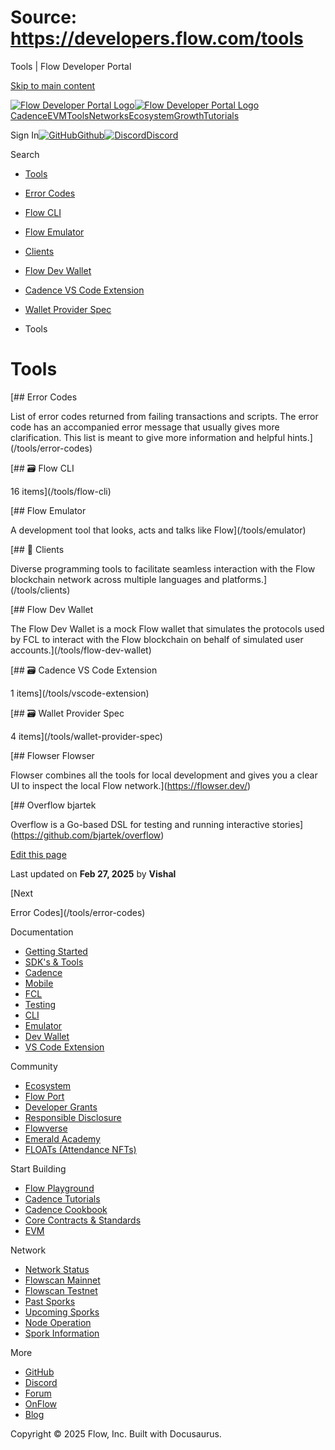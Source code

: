 # Source: https://developers.flow.com/tools

Tools | Flow Developer Portal



[Skip to main content](#__docusaurus_skipToContent_fallback)

[![Flow Developer Portal Logo](/img/flow-docs-logo-dark.png)![Flow Developer Portal Logo](/img/flow-docs-logo-light.png)](/)[Cadence](/build/flow)[EVM](/evm/about)[Tools](/tools/flow-cli)[Networks](/networks/flow-networks)[Ecosystem](/ecosystem)[Growth](/growth)[Tutorials](/tutorials)

Sign In[![GitHub]()Github](https://github.com/onflow)[![Discord]()Discord](https://discord.gg/flow)

Search

* [Tools](/tools)
* [Error Codes](/tools/error-codes)
* [Flow CLI](/tools/flow-cli)
* [Flow Emulator](/tools/emulator)
* [Clients](/tools/clients)
* [Flow Dev Wallet](/tools/flow-dev-wallet)
* [Cadence VS Code Extension](/tools/vscode-extension)
* [Wallet Provider Spec](/tools/wallet-provider-spec)

* Tools

# Tools

[## Error Codes

List of error codes returned from failing transactions and scripts. The error code has an accompanied error message that usually gives more clarification. This list is meant to give more information and helpful hints.](/tools/error-codes)

[## 🗃️ Flow CLI

16 items](/tools/flow-cli)

[## Flow Emulator

A development tool that looks, acts and talks like Flow](/tools/emulator)

[## 💼 Clients

Diverse programming tools to facilitate seamless interaction with the Flow blockchain network across multiple languages and platforms.](/tools/clients)

[## Flow Dev Wallet

The Flow Dev Wallet is a mock Flow wallet that simulates the protocols used by FCL to interact with the Flow blockchain on behalf of simulated user accounts.](/tools/flow-dev-wallet)

[## 🗃️ Cadence VS Code Extension

1 items](/tools/vscode-extension)

[## 🗃️ Wallet Provider Spec

4 items](/tools/wallet-provider-spec)

[## Flowser Flowser

Flowser combines all the tools for local development and gives you a clear UI to inspect the local Flow network.](https://flowser.dev/)

[## Overflow bjartek

Overflow is a Go-based DSL for testing and running interactive stories](https://github.com/bjartek/overflow)

[Edit this page](https://github.com/onflow/docs/tree/main/docs/tools/index.mdx)

Last updated on **Feb 27, 2025** by **Vishal**

[Next

Error Codes](/tools/error-codes)

Documentation

* [Getting Started](/build/getting-started/contract-interaction)
* [SDK's & Tools](/tools)
* [Cadence](https://cadence-lang.org/docs/)
* [Mobile](/build/guides/mobile/overview)
* [FCL](/tools/clients/fcl-js)
* [Testing](/build/smart-contracts/testing)
* [CLI](/tools/flow-cli)
* [Emulator](/tools/emulator)
* [Dev Wallet](https://github.com/onflow/fcl-dev-wallet)
* [VS Code Extension](/tools/vscode-extension)

Community

* [Ecosystem](/ecosystem)
* [Flow Port](https://port.onflow.org/)
* [Developer Grants](https://github.com/onflow/developer-grants)
* [Responsible Disclosure](https://flow.com/flow-responsible-disclosure)
* [Flowverse](https://www.flowverse.co/)
* [Emerald Academy](https://academy.ecdao.org/)
* [FLOATs (Attendance NFTs)](https://floats.city/)

Start Building

* [Flow Playground](https://play.flow.com/)
* [Cadence Tutorials](https://cadence-lang.org/docs/tutorial/first-steps)
* [Cadence Cookbook](https://open-cadence.onflow.org)
* [Core Contracts & Standards](/build/core-contracts)
* [EVM](/evm/about)

Network

* [Network Status](https://status.onflow.org/)
* [Flowscan Mainnet](https://flowdscan.io/)
* [Flowscan Testnet](https://testnet.flowscan.io/)
* [Past Sporks](/networks/node-ops/node-operation/past-sporks)
* [Upcoming Sporks](/networks/node-ops/node-operation/upcoming-sporks)
* [Node Operation](/networks/node-ops)
* [Spork Information](/networks/node-ops/node-operation/spork)

More

* [GitHub](https://github.com/onflow)
* [Discord](https://discord.gg/flow)
* [Forum](https://forum.onflow.org/)
* [OnFlow](https://onflow.org/)
* [Blog](https://flow.com/blog)

Copyright © 2025 Flow, Inc. Built with Docusaurus.